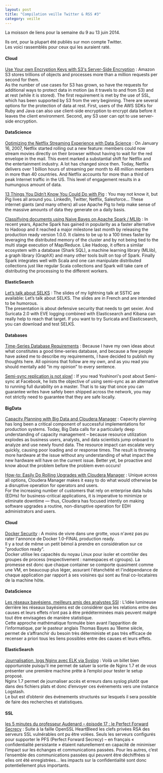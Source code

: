 ```yaml
---
layout: post
title: "Compilation veille Twitter & RSS #3"
category: veille
---
```


La moisson de liens pour la semaine du 9 au 13 juin 2014.

Ils ont, pour la plupart été publiés sur mon compte Twitter.  
Les voici rassemblés pour ceux qui les auraient raté.

<!-- -->

#### Cloud

[Use Your own Encryption Keys with S3's Server-Side Encryption](https://aws.amazon.com/blogs/aws/s3-encryption-with-your-keys/)
:  Amazon S3 stores trillions of objects and processes more than a million requests per second for them.  
As the number of use cases for S3 has grown, so have the requests for additional ways to protect data in motion (as it travels to and from S3) and at rest (while it is stored). The first requirement is met by the use of SSL, which has been supported by S3 from the very beginning. There are several options for the protection of data at rest. First, users of the AWS SDKs for Ruby and Java can also use client-side encryption to encrypt data before it leaves the client environment. Second, any S3 user can opt to use server-side encryption. 

#### DataScience

[Optimizing the Netflix Streaming Experience with Data Science](http://techblog.netflix.com/2014/06/optimizing-netflix-streaming-experience.html)
:  On January 16, 2007, Netflix started rolling out a new feature: members could now stream movies directly on their browser without having to wait for the red envelope in the mail. This event marked a substantial shift for Netflix and the entertainment industry. A lot has changed since then. Today, Netflix delivers over 1 billion hours of streaming per month to 48 million members in more than 40 countries. And Netflix accounts for more than a third of peak Internet traffic in the US. This level of engagement results in a humungous amount of data.

[13 Things You Didn’t Know You Could Do with Pig](http://blog.mortardata.com/post/88485590701)
:  You may not know it, but Pig lives all around you. LinkedIn, Twitter, Netflix, Salesforce… These internet giants (and many others) all use Apache Pig to help make sense of the massive amounts of data they generate on a daily basis.

[Classifiying documents using Naive Bayes on Apache Spark / MLlib](http://chimpler.wordpress.com/2014/06/11/classifiying-documents-using-naive-bayes-on-apache-spark-mllib/)
:  In recent years, Apache Spark has gained in popularity as a faster alternative to Hadoop and it reached a major milestone last month by releasing the production ready version 1.0.0. It claims to be up to a 100 times faster by leveraging the distributed memory of the cluster and by not being tied to the multi stage execution of Map/Reduce. Like Hadoop, it offers a similar ecosystem with a database (Shark SQL), a machine learning library (MLlib), a graph library (GraphX) and many other tools built on top of Spark. Finally Spark integrates well with Scala and one can manipulate distributed collections just like regular Scala collections and Spark will take care of distributing the processing to the different workers.

#### ElasticSearch

[Let’s talk about SELKS](https://home.regit.org/2014/06/lets-talk-about-selks/)
:  The slides of my lightning talk at SSTIC are available: Let’s talk about SELKS. The slides are in French and are intended to be humorous.  
The presentation is about defensive security that needs to get sexier. And Suricata 2.0 with EVE logging combined with Elasticsearch and Kibana can really help to reach that target. If you want to try Suricata and Elasticsearch, you can download and test SELKS.

#### Databases

[Time-Series Database Requirements](http://www.xaprb.com/blog/2014/06/08/time-series-database-requirements/)
:  Because I have my own ideas about what constitutes a good time-series database, and because a few people have asked me to describe my requirements, I have decided to publish my thoughts here. All opinions that follow are my own, and as you read you should mentally add “in my opinion” to every sentence.

[Semi-sync replication is not slow!](http://www.tocker.ca/2014/06/05/semi-sync-replication-is-not-slow.html)
:  If you read Yoshinori's post about Semi-sync at Facebook, he lists the objective of using semi-sync as an alternative to running full durability on a master. That is to say that once you can guarantee writes have safely been shipped across the network, you may not strictly need to guarantee that they are safe locally.

#### BigData

[Capacity Planning with Big Data and Cloudera Manager](http://blog.cloudera.com/blog/2014/06/capacity-planning-with-big-data-and-cloudera-manager/)
:  Capacity planning has long been a critical component of successful implementations for production systems. Today, Big Data calls for a particularly deep understanding of capacity management – because resource utilization explodes as business users, analysts, and data scientists jump onboard to analyze and use newly found data. The resource impact can escalate very quickly, causing poor loading and or response times. The result is throwing more hardware at the issue without any understanding of what impact the new hardware will have on the current issue. Better yet, be proactive and know about the problem before the problem even occurs!

[How-to: Easily Do Rolling Upgrades with Cloudera Manager](http://blog.cloudera.com/blog/2014/06/how-to-easily-do-rolling-upgrades-with-cloudera-manager/)
:  Unique across all options, Cloudera Manager makes it easy to do what would otherwise be a disruptive operation for operators and users.  
For the increasing number of customers that rely on enterprise data hubs (EDHs) for business-critical applications, it is imperative to minimize or eliminate downtime — thus, Cloudera has focused intently on making software upgrades a routine, non-disruptive operation for EDH administrators and users.

#### Cloud

[Docker Security](http://blog.loof.fr/2014/06/docker-security.html)
:  A moins de vivre dans une grotte, vous n'avez pas pu rater l'annonce de Docker 1.0-FINAL production ready.  
Il y a tout de même un petit bémol à prendre en considération sur ce "production ready".  
Docker utilise les capacités du noyau Linux pour isoler et contrôler des groupes de process (respectivement : namespaces et cgroups). La promesse est donc que chaque container se comporte quasiment comme une VM, en beaucoup plus léger, assurant l'étanchéité et l'indépendance de chaque application par rapport à ses voisines qui sont au final co-locataires de la machine hôte.

#### DataScience

[Les réseaux bayésiens, meilleurs amis des analystes SSI](http://magazine.qualys.fr/produits-technologies/reseaux-bayesiens-securite/)
:  L’idée lumineuse derrière les réseaux bayésiens est de considérer que les relations entre des causes et leurs effets n’ont pas à être prédéterminées mais peuvent malgré tout être envisagées de manière statistique.  
Cette approche mathématique formulée bien avant l’apparition de l’informatique, par le pasteur anglais Thomas Bayes au 18eme siècle, permet de s’affranchir du besoin très déterministe et pas très efficace de recenser a priori tous les liens possibles entre des causes et leurs effets.

#### ElasticSearch

[Journalisation, logs Nginx avec ELK via Syslog](http://wooster.checkmy.ws/2014/06/nginx-syslog-elk/)
:  Voilà un billet bien opportuniste puisqu’il me permet de saluer la sortie de Nginx 1.7 et de vous présenter une première machine prête à l’emploi pour tester le setup proposé.  
Nginx 1.7 permet de journaliser accès et erreurs dans syslog plutôt que dans des fichiers plats et donc d’envoyer ces événements vers une instance Logstash.  
Le but est d’obtenir des événements structurés sur lesquels il sera possible de faire des recherches et statistiques.

#### SSL

[les 5 minutes du professeur Audenard – épisode 17 : le Perfect Forward Secrecy](http://www.orange-business.com/fr/blogs/securite/series/les-5-minutes-du-professeur-audenard-episode-17-le-perfect-forward-secrecy)
:  Suite à la faille OpenSSL HeartBleed les clefs privées RSA des serveurs SSL vulnérables ont pu être volées. Seuls les serveurs configurés pour supporter le PFS (Perfect Forward Secrecy) – en français « confidentialité persistante » étaient naturellement en capacité de minimiser l’impact sur les échanges et communications passées. Pour les autres, c’est l’ensemble des communications passées qui peuvent être déchiffrées si elles ont été enregistrées... les impacts sur la confidentialité sont donc potentiellement plus importants.
